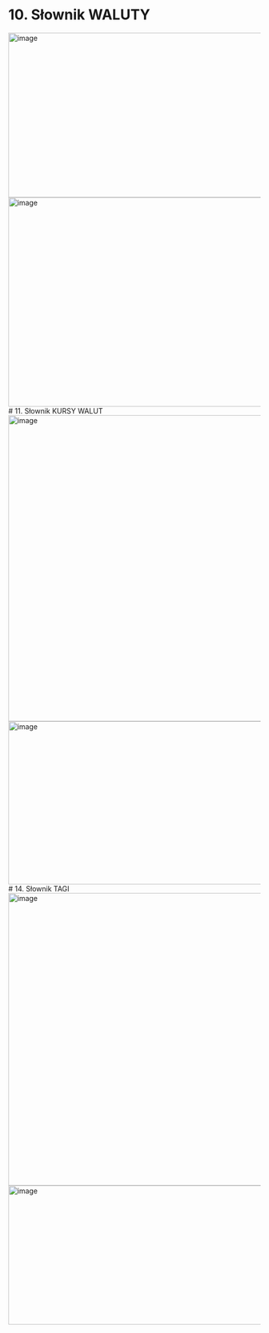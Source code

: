 # 10. Słownik WALUTY
<img width="658" height="328" alt="image" src="https://github.com/user-attachments/assets/d71c5df9-1136-4944-a755-300041f0f33d" />
<img width="990" height="417" alt="image" src="https://github.com/user-attachments/assets/7b406b12-cf32-4d69-a970-f5fa14b8ad0f" />
# 11. Słownik KURSY WALUT
<img width="660" height="610" alt="image" src="https://github.com/user-attachments/assets/55d5e17c-ab17-4d0a-a35d-5080ca57f93a" />
<img width="997" height="325" alt="image" src="https://github.com/user-attachments/assets/7d441eee-8a01-4da2-867e-23609c0e9415" />
# 14. Słownik TAGI
<img width="665" height="583" alt="image" src="https://github.com/user-attachments/assets/98054a81-dd8c-4ec4-8c7c-4e7076aeea50" />
<img width="988" height="277" alt="image" src="https://github.com/user-attachments/assets/90143d64-851e-405e-aa3e-75b7f05e40dd" />


